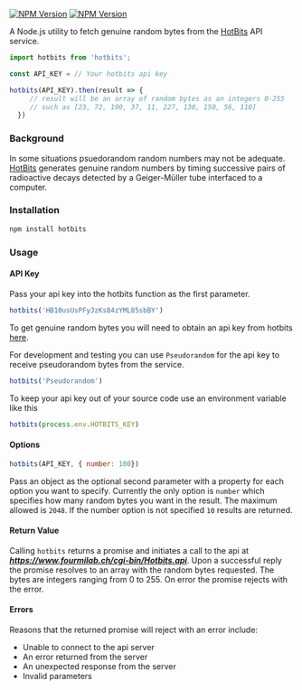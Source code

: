[![NPM Version](https://img.shields.io/npm/v/hotbits.svg)](https://npmjs.org/package/hotbits) [![NPM Version](https://img.shields.io/travis/kenjio/hotbits/master.svg)](https://travis-ci.org/kenjiO/hotbits)

A Node.js utility to fetch genuine random bytes from the [HotBits](https://www.fourmilab.ch/hotbits/) API service.

```js
import hotbits from 'hotbits';

const API_KEY = // Your hotbits api key

hotbits(API_KEY).then(result => {
     // result will be an array of random bytes as an integers 0-255
     // such as [23, 72, 190, 37, 11, 227, 130, 150, 56, 110]
  })
```

### Background ###
In some situations psuedorandom random numbers may not be adequate. [HotBits](https://www.fourmilab.ch/hotbits/) generates genuine random numbers by timing successive pairs of radioactive decays detected by a Geiger-Müller tube interfaced to a computer.

### Installation ###

```bash
npm install hotbits
```

### Usage ###

#### API Key ####
Pass your api key into the hotbits function as the first parameter.
```js
hotbits('HB10usUsPFyJzKs84zYML85sbBY')
```
To get genuine random bytes you will need to obtain an api key from hotbits [here](https://www.fourmilab.ch/hotbits/apikey.html).

For development and testing you can use `Pseudorandom` for the api key to receive pseudorandom bytes from the service.
```js
hotbits('Pseudorandom')
```

To keep your api key out of your source code use an environment variable like this
```js
hotbits(process.env.HOTBITS_KEY)
```

#### Options ####
```js
hotbits(API_KEY, { number: 100})
````
Pass an object as the optional second parameter with a property for each option you want to specify.  Currently the only option is `number` which specifies how many random bytes you want in the result.  The maximum allowed is `2048`.  If the number option is not specified `10` results are returned.

#### Return Value ####
Calling `hotbits` returns a promise and initiates a call to the api at ***https://www.fourmilab.ch/cgi-bin/Hotbits.api***. Upon a successful reply the promise resolves to an array with the random bytes requested. The bytes are integers ranging from 0 to 255. On error the promise rejects with the error.

#### Errors ####
Reasons that the returned promise will reject with an error include:
* Unable to connect to the api server
* An error returned from the server
* An unexpected response from the server
* Invalid parameters


